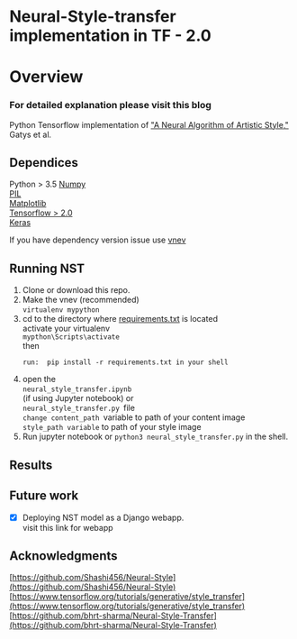 # Neural-Style-transfer implementation in TF - 2.0
# Overview
### For detailed explanation please visit this blog

Python Tensorflow implementation of ["A Neural Algorithm of Artistic Style,"](https://arxiv.org/pdf/1508.06576.pdf) Gatys et al.

## Dependices

Python > 3.5
[Numpy](http://www.numpy.org/)<br>
[PIL](https://pypi.org/project/Pillow/2.2.2/)<br>
[Matplotlib](https://matplotlib.org/)<br>
[Tensorflow > 2.0](https://www.tensorflow.org/)<br>
[Keras](https://keras.io/)<br>

If you have dependency version issue use [vnev](https://docs.python.org/3/tutorial/venv.html)

## Running NST
1) Clone or download this repo.<br>
2) Make the vnev (recommended) <br>
    ``` virtualenv mypython ```
3) cd to the directory where [requirements.txt](requirements.txt) is located<br>
   activate your virtualenv<br>
   ``` mypthon\Scripts\activate ```<br>
   then<br>
   ```
   run:  pip install -r requirements.txt in your shell
   
   ```
 4) open the <br>
``` neural_style_transfer.ipynb ```<br>
     (if using Jupyter notebook) or<br> 
 ```neural_style_transfer.py ```file <br>
    ```change content_path ```variable to path of your content image<br>
    ```style_path variable``` to path of your style image<br>
 5) Run jupyter notebook or ``` python3 neural_style_transfer.py ``` in the shell.<br> 
 
## Results
    

## Future work
- [x] Deploying NST model as a Django webapp. <br>
visit this link for webapp

## Acknowledgments
[https://github.com/Shashi456/Neural-Style](https://github.com/Shashi456/Neural-Style)<br>
[https://www.tensorflow.org/tutorials/generative/style_transfer](https://www.tensorflow.org/tutorials/generative/style_transfer)<br>
[https://github.com/bhrt-sharma/Neural-Style-Transfer](https://github.com/bhrt-sharma/Neural-Style-Transfer)<br>
